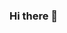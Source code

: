 ### Hi there 👋

<!--
**KauanneNunes/KauanneNunes** is a ✨ _special_ ✨ repository because its `README.md` (KauanneNunes) appears on your GitHub profile.

Here are some ideas to get you started:

- 🔭 I’m currently working on ...
- 🌱 I’m currently learning ...
- 👯 I’m looking to collaborate on ...
- 🤔 I’m looking for help with ...
- 💬 Ask me about ...
- 📫 How to reach me: ...
- 😄 Pronouns: ...
- ⚡ Fun fact: ... 🚀
-->
